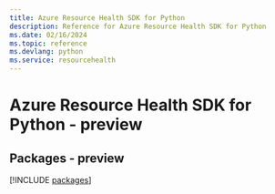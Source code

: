 ```yaml
---
title: Azure Resource Health SDK for Python
description: Reference for Azure Resource Health SDK for Python
ms.date: 02/16/2024
ms.topic: reference
ms.devlang: python
ms.service: resourcehealth
---
```

# Azure Resource Health SDK for Python - preview
## Packages - preview
[!INCLUDE [packages](resource-health-index.md)]